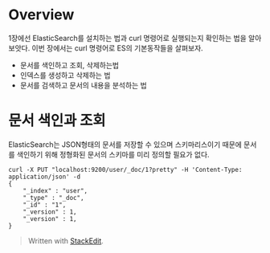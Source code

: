# Overview

1장에선 ElasticSearch를 설치하는 법과 curl 명령어로 실행되는지 확인하는 법을 알아보앗다. 이번 장에서는 curl 명령어로 ES의 기본동작들을 살펴보자. 

* 문서를 색인하고 조회, 삭제하는법
* 인덱스를 생성하고 삭제하는 법
* 문서를 검색하고 문서의 내용을 분석하는 법

# 문서 색인과 조회

ElasticSearch는 JSON형태의 문서를 저장할 수 있으며 스키마리스이기 때문에 문서를 색인하기 위해 정형화된 문서의 스키마를 미리 정의할 필요가 없다. 

```
curl -X PUT "localhost:9200/user/_doc/1?pretty" -H 'Content-Type: application/json' -d
{
	"_index" : "user",
	"_type" : "_doc",
	"_id" : "1",
	"_version" : 1,
	"_version" : 1,
}

```


> Written with [StackEdit](https://stackedit.io/).
<!--stackedit_data:
eyJoaXN0b3J5IjpbMTA1NTI2ODM1LC0xMTAxMzE3ODQ1LDE5MT
QwMTI3MTVdfQ==
-->